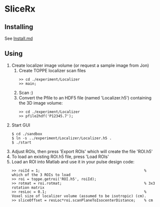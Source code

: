 # SliceRx

## Installing

See [Install.md](Install.md)


## Using

1. Create localizer image volume (or request a sample image from Jon)
	1. Create TOPPE localizer scan files
		```
		>> cd ./experiment/Localizer
		>> main;
		```
	1. Scan :)
	1. Convert the Pfile to an HDF5 file (named 'Localizer.h5') containing the 3D image volume:
		```
		>> cd ./experiment/Localizer
		>> pfile2hdf('P12345.7');
		```
1. Start GUI
	```
	$ cd ./sandbox
	$ ln -s ../experiment/Localizer/Localizer.h5 .
	$ ./start
	```
1. Adjust ROIs, then press 'Export ROIs' which will create the file 'ROI.h5'
1. To load an existing ROI.h5 file, press 'Load ROIs'
1. Load an ROI into Matlab and use it in your pulse design code:
	```
	>> roiId = 1;                                                % which of the 3 ROIs to load
	>> roi = toppe.getroi('ROI.h5', roiId);
	>> rotmat = roi.rotmat;                                      % 3x3 rotation matrix
	>> resLoc = 0.1;                                             % Voxel size of localizer volume (assumed to be isotropic) (cm).            
	>> sliceOffset = resLoc*roi.scanPlaneToIsocenterDistance;    % cm
	```

